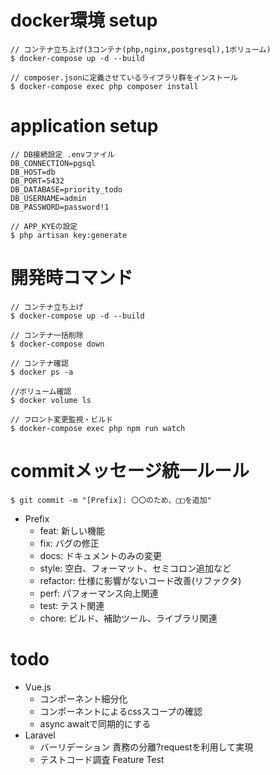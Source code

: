 # docker環境 setup
```
// コンテナ立ち上げ(3コンテナ(php,nginx,postgresql),1ボリューム)
$ docker-compose up -d --build

// composer.jsonに定義させているライブラリ群をインストール
$ docker-compose exec php composer install

```

# application setup
```
// DB接続設定 .envファイル
DB_CONNECTION=pgsql
DB_HOST=db
DB_PORT=5432
DB_DATABASE=priority_todo
DB_USERNAME=admin
DB_PASSWORD=password!1
 
// APP_KYEの設定
$ php artisan key:generate
```

# 開発時コマンド
```
// コンテナ立ち上げ
$ docker-compose up -d --build

// コンテナ一括削除
$ docker-compose down

// コンテナ確認
$ docker ps -a

//ボリューム確認
$ docker volume ls

// フロント変更監視・ビルド
$ docker-compose exec php npm run watch

```

# commitメッセージ統一ルール
```
$ git commit -m "[Prefix]: 〇〇のため、□□を追加"
```
- Prefix
  - feat: 新しい機能
  - fix: バグの修正
  - docs: ドキュメントのみの変更
  - style: 空白、フォーマット、セミコロン追加など
  - refactor: 仕様に影響がないコード改善(リファクタ)
  - perf: パフォーマンス向上関連
  - test: テスト関連
  - chore: ビルド、補助ツール、ライブラリ関連


# todo
- Vue.js
  - コンポーネント細分化
  - コンポーネントによるcssスコープの確認
  - async awaitで同期的にする
- Laravel
  - バーリデーション 責務の分離?requestを利用して実現
  - テストコード調査 Feature Test


